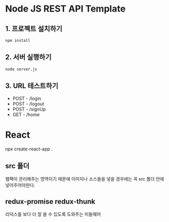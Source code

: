 # Node JS REST API Template

## 1. 프로젝트 설치하기
```
npm install
```

## 2. 서버 실행하기
```
node server.js
```

## 3. URL 테스트하기
- POST - /login
- POST - /logout
- POST - /signUp
- GET - /home

# React
npx create-react-app .

## src 폴더
웹팩이 관리해주는 영역이기 때문에
이미지나 소스들을 넣을 경우에는 꼭 src 폴더 안에 넣어주어야한다.

## redux-promise redux-thunk
리덕스를 보다 더 잘 쓸 수 있도록 도와주는 미들웨어
